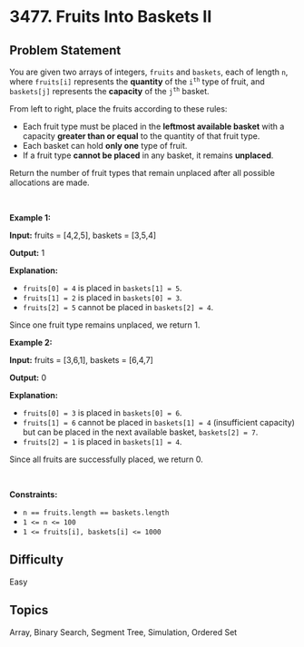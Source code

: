 # 3477. Fruits Into Baskets II

## Problem Statement
<p>You are given two arrays of integers, <code>fruits</code> and <code>baskets</code>, each of length <code>n</code>, where <code>fruits[i]</code> represents the <strong>quantity</strong> of the <code>i<sup>th</sup></code> type of fruit, and <code>baskets[j]</code> represents the <strong>capacity</strong> of the <code>j<sup>th</sup></code> basket.</p>

<p>From left to right, place the fruits according to these rules:</p>

<ul>
	<li>Each fruit type must be placed in the <strong>leftmost available basket</strong> with a capacity <strong>greater than or equal</strong> to the quantity of that fruit type.</li>
	<li>Each basket can hold <b>only one</b> type of fruit.</li>
	<li>If a fruit type <b>cannot be placed</b> in any basket, it remains <b>unplaced</b>.</li>
</ul>

<p>Return the number of fruit types that remain unplaced after all possible allocations are made.</p>

<p>&nbsp;</p>
<p><strong class="example">Example 1:</strong></p>

<div class="example-block">
<p><strong>Input:</strong> <span class="example-io">fruits = [4,2,5], baskets = [3,5,4]</span></p>

<p><strong>Output:</strong> <span class="example-io">1</span></p>

<p><strong>Explanation:</strong></p>

<ul>
	<li><code>fruits[0] = 4</code> is placed in <code>baskets[1] = 5</code>.</li>
	<li><code>fruits[1] = 2</code> is placed in <code>baskets[0] = 3</code>.</li>
	<li><code>fruits[2] = 5</code> cannot be placed in <code>baskets[2] = 4</code>.</li>
</ul>

<p>Since one fruit type remains unplaced, we return 1.</p>
</div>

<p><strong class="example">Example 2:</strong></p>

<div class="example-block">
<p><strong>Input:</strong> <span class="example-io">fruits = [3,6,1], baskets = [6,4,7]</span></p>

<p><strong>Output:</strong> <span class="example-io">0</span></p>

<p><strong>Explanation:</strong></p>

<ul>
	<li><code>fruits[0] = 3</code> is placed in <code>baskets[0] = 6</code>.</li>
	<li><code>fruits[1] = 6</code> cannot be placed in <code>baskets[1] = 4</code> (insufficient capacity) but can be placed in the next available basket, <code>baskets[2] = 7</code>.</li>
	<li><code>fruits[2] = 1</code> is placed in <code>baskets[1] = 4</code>.</li>
</ul>

<p>Since all fruits are successfully placed, we return 0.</p>
</div>

<p>&nbsp;</p>
<p><strong>Constraints:</strong></p>

<ul>
	<li><code>n == fruits.length == baskets.length</code></li>
	<li><code>1 &lt;= n &lt;= 100</code></li>
	<li><code>1 &lt;= fruits[i], baskets[i] &lt;= 1000</code></li>
</ul>


## Difficulty
Easy

## Topics
Array, Binary Search, Segment Tree, Simulation, Ordered Set
